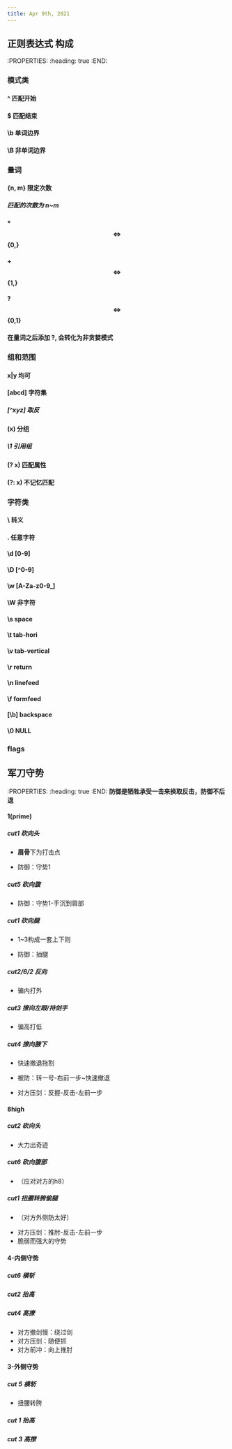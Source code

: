 ```yaml
---
title: Apr 9th, 2021
---
```


## 正则表达式 构成
:PROPERTIES:
:heading: true
:END:
### 模式类
#### ^ 匹配开始
#### $ 匹配结束
#### \\b 单词边界
#### \\B 非单词边界
### 量词
#### {n, m} 限定次数
##### 匹配的次数为 n~m
#### * $$\iff$$ {0,}
#### + $$\iff$$ {1,}
#### ? $$\iff$$ {0,1}
#### 在量词之后添加 ?, 会转化为非贪婪模式
### 组和范围
#### x|y 均可
#### [abcd] 字符集
##### [\^xyz] 取反
#### (x) 分组
##### \\1 引用组
#### (?<name> x) 匹配属性
#### (?: x) 不记忆匹配
### 字符类
#### \\ 转义
#### . 任意字符
#### \\d [0-9]
#### \\D [\^0-9]
#### \\w [A-Za-z0-9_]
#### \\W 非字符
#### \\s space
#### \\t tab-hori
#### \\v tab-vertical
#### \\r return
#### \\n linefeed
#### \\f formfeed
#### [\\b] backspace
#### \\0 NULL
### flags
## 军刀守势
:PROPERTIES:
:heading: true
:END:
**防御是牺牲承受一击来换取反击，防御不后退**
#### 1(prime)

##### cut1 砍向头
- **眉骨**下为打击点
* 防御：守势1
##### cut5 砍向腹

* 防御：守势1-手沉到肩部

##### cut1 砍向腿

- 1~3构成一套上下则

* 防御：抽腿

##### cut2/6/2 反向

* 骗内打外

##### cut3 撩向左眼/持剑手

* 骗高打低

##### cut4 撩向腋下

- 快速撤退拖割

* 被防：转一号-右前一步~快速撤退

* 对方压剑：反握-反击-左前一步

#### 8high

##### cut2 砍向头
- 大力出奇迹
##### cut6 砍向腹部

- （应对对方的h8）

##### cut1 扭腰转胯偷腿

- （对方外侧防太好）

* 对方压剑：推肘-反击-左前一步
* 脆弱而强大的守势

#### 4-内侧守势

##### cut6 横斩

##### cut2 抬高

##### cut4 高撩

* 对方撤剑慢：绕过剑
* 对方压剑：随便抓
* 对方前冲：向上推肘

#### 3-外侧守势

##### cut 5 横斩

* 扭腰转胯

##### cut 1 抬高

##### cut 3 高撩
